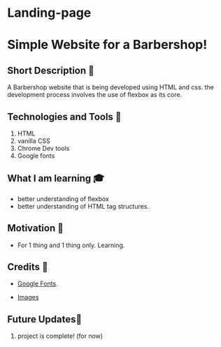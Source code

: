 # Landing-page


# Simple Website for a Barbershop!
        

## Short Description 🎲

A Barbershop website that is being developed using HTML and css. the development process involves the use of flexbox as its core.

 ## Technologies and Tools 	🔧
 1. HTML
 2. vanilla CSS
 3. Chrome Dev tools
 4. Google fonts
 

 ## What I am learning 🎓
 - better understanding of flexbox
 - better understanding of HTML tag structures.

 ## Motivation 🧠
 - For 1 thing and 1 thing only. Learning.
 

 ## Credits 🤝

 - [Google Fonts](https://fonts.google.com/specimen/Roboto).

 - [Images](https://www.pexels.com/search/barber/)

## Future Updates🔮
1. project is complete! (for now)